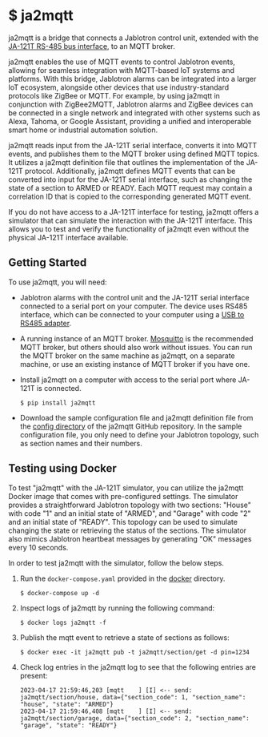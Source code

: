 # $ ja2mqtt

ja2mqtt is a bridge that connects a Jablotron control unit, extended with the [JA-121T RS-485 bus interface](https://www.jablotron.com/en/produkt/rs-485-bus-interface-426/), to an MQTT broker.

ja2mqtt enables the use of MQTT events to control Jablotron events, allowing for seamless integration with MQTT-based IoT systems and platforms. With this bridge, Jablotron alarms can be integrated into a larger IoT ecosystem, alongside other devices that use industry-standard protocols like ZigBee or MQTT. For example, by using ja2mqtt in conjunction with ZigBee2MQTT, Jablotron alarms and ZigBee devices can be connected in a single network and integrated with other systems such as Alexa, Tahoma, or Google Assistant, providing a unified and interoperable smart home or industrial automation solution.

ja2mqtt reads input from the JA-121T serial interface, converts it into MQTT events, and publishes them to the MQTT broker using defined MQTT topics. It utilizes a ja2mqtt definition file that outlines the implementation of the JA-121T protocol. Additionally, ja2mqtt defines MQTT events that can be converted into input for the JA-121T serial interface, such as changing the state of a section to ARMED or READY. Each MQTT request may contain a correlation ID that is copied to the corresponding generated MQTT event.

If you do not have access to a JA-121T interface for testing, ja2mqtt offers a simulator that can simulate the interaction with the JA-121T interface. This allows you to test and verify the functionality of ja2mqtt even without the physical JA-121T interface available.

## Getting Started

To use ja2mqtt, you will need:

* Jablotron alarms with the control unit and the JA-121T serial interface connected to a serial port on your computer. The device uses RS485 interface, which can be connected to your computer using a [USB to RS485 adapter](https://www.aliexpress.com/w/wholesale-ch340-usb-rs485.html).

* A running instance of an MQTT broker. [Mosquitto](https://mosquitto.org/) is the recommended MQTT broker, but others should also work without issues. You can run the MQTT broker on the same machine as ja2mqtt, on a separate machine, or use an existing instance of MQTT broker if you have one.

* Install ja2mqtt on a computer with access to the serial port where JA-121T is connected.

   ```
   $ pip install ja2mqtt
   ```

* Download the sample configuration file and ja2mqtt definition file from the [config directory](https://github.com/tomvit/ja2mqtt/tree/master/config) of the ja2mqtt GitHub repository. In the sample configuration file, you only need to define your Jablotron topology, such as section names and their numbers.

## Testing using Docker

To test "ja2mqtt" with the JA-121T simulator, you can utilize the ja2mqtt Docker image that comes with pre-configured settings. The simulator provides a straightforward Jablotron topology with two sections: "House" with code "1" and an initial state of "ARMED", and "Garage" with code "2" and an initial state of "READY". This topology can be used to simulate changing the state or retrieving the status of the sections. The simulator also mimics Jablotron heartbeat messages by generating "OK" messages every 10 seconds.

In  order to test ja2mqtt with the simulator, follow the below steps.

1. Run the `docker-compose.yaml` provided in the [docker](https://github.com/tomvit/ja2mqtt/tree/master/docker) directory.

   ```
   $ docker-compose up -d
   ```

2. Inspect logs of ja2mqtt by running the following command:

   ```
   $ docker logs ja2mqtt -f
   ```

3. Publish the mqtt event to retrieve a state of sections as follows:

   ```
   $ docker exec -it ja2mqtt pub -t ja2mqtt/section/get -d pin=1234
   ```

4. Check log entries in the ja2mqtt log to see that the following entries are present:

   ```
   2023-04-17 21:59:46,203 [mqtt    ] [I] <-- send: ja2mqtt/section/house, data={"section_code": 1, "section_name": "house", "state": "ARMED"}
   2023-04-17 21:59:46,408 [mqtt    ] [I] <-- send: ja2mqtt/section/garage, data={"section_code": 2, "section_name": "garage", "state": "READY"}
   ```
